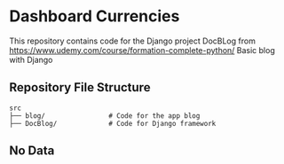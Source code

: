 # Dashboard Currencies
This repository contains code for the Django project DocBLog from  https://www.udemy.com/course/formation-complete-python/
Basic blog with Django
## Repository File Structure
    src
    ├── blog/          		 # Code for the app blog
    ├── DocBlog/       		 # Code for Django framework

## No Data
